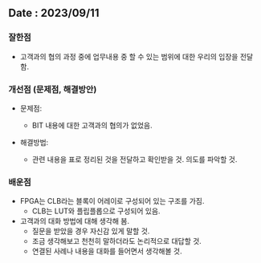 ## Date : 2023/09/11
### 잘한점
* 고객과의 협의 과정 중에 업무내용 중 할 수 있는 범위에 대한 우리의 입장을 전달함.

### 개선점 (문제점, 해결방안)
* 문제점:
   * BIT 내용에 대한 고객과의 협의가 없었음.

* 해결방법:
   * 관련 내용을 표로 정리된 것을 전달하고 확인받을 것. 의도를 파악할 것.

### 배운점
* FPGA는 CLB라는 블록이 어레이로 구성되어 있는 구조를 가짐.
	* CLB는 LUT와 플립플롭으로 구성되어 있음.
* 고객과의 대화 방법에 대해 생각해 봄.
	* 질문을 받았을 경우 자신감 있게 말할 것.
	* 조금 생각해보고 천천히 말하더라도 논리적으로 대답할 것.
	* 연결된 사례나 내용을 대화를 들어면서 생각해볼 것.